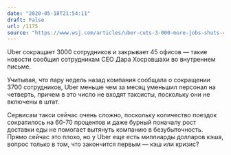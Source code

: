 ```yaml
---
date: "2020-05-18T21:54:11"
draft: False
url: /1175
source: "https://www.wsj.com/articles/uber-cuts-3-000-more-jobs-shuts-45-offices-in-coronavirus-crunch-11589814608?mod=hp_lead_pos3"
---
```


Uber сокращает 3000 сотрудников и закрывает 45 офисов — такие новости сообщил сотрудникам CEO Дара Хосровшахи во внутреннем письме. 

Учитывая, что пару недель назад компания сообщала о сокращении 3700 сотрудников, Uber меньше чем за месяц уменьшил персонал на четверть, причем в это число не входят таксисты, поскольку они не включены в штат.

Сервисам такси сейчас очень сложно, поскольку количество поездок сократилось на 60-70 процентов и даже бурный поначалу рост доставки еды не помогает вытянуть компанию в безубыточность. Прямо сейчас это плохо, но у Uber еще есть миллиарды долларов кэша, вопрос только в том, что закончится первым — кэш или кризис?
